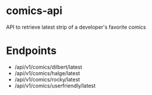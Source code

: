 # comics-api
API to retrieve latest strip of a developer's favorite comics

# Endpoints
* /api/v1/comics/dilbert/latest
* /api/v1/comics/halge/latest
* /api/v1/comics/rocky/latest
* /api/v1/comics/userfriendly/latest
